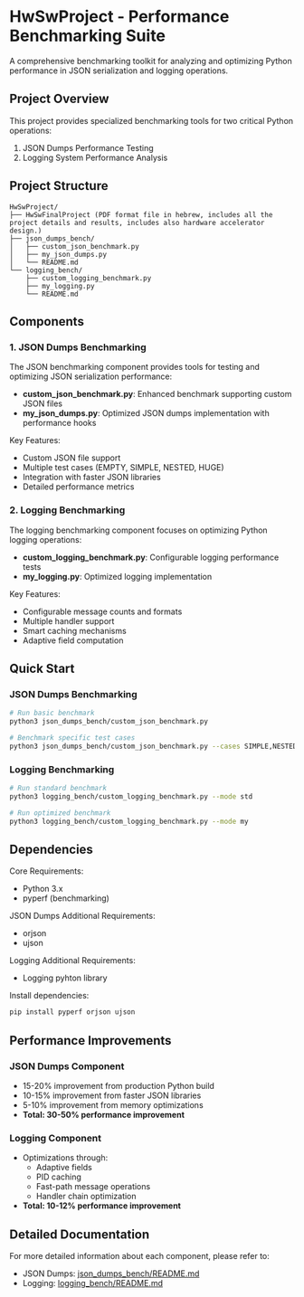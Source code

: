 # HwSwProject - Performance Benchmarking Suite

A comprehensive benchmarking toolkit for analyzing and optimizing Python performance in JSON serialization and logging operations.

## Project Overview

This project provides specialized benchmarking tools for two critical Python operations:
1. JSON Dumps Performance Testing
2. Logging System Performance Analysis

## Project Structure

```
HwSwProject/
├── HwSwFinalProject (PDF format file in hebrew, includes all the project details and results, includes also hardware accelerator design.)
├── json_dumps_bench/
│   ├── custom_json_benchmark.py
│   ├── my_json_dumps.py
│   └── README.md
└── logging_bench/
    ├── custom_logging_benchmark.py
    ├── my_logging.py
    └── README.md
```

## Components

### 1. JSON Dumps Benchmarking

The JSON benchmarking component provides tools for testing and optimizing JSON serialization performance:

- **custom_json_benchmark.py**: Enhanced benchmark supporting custom JSON files
- **my_json_dumps.py**: Optimized JSON dumps implementation with performance hooks

Key Features:
- Custom JSON file support
- Multiple test cases (EMPTY, SIMPLE, NESTED, HUGE)
- Integration with faster JSON libraries
- Detailed performance metrics

### 2. Logging Benchmarking

The logging benchmarking component focuses on optimizing Python logging operations:

- **custom_logging_benchmark.py**: Configurable logging performance tests
- **my_logging.py**: Optimized logging implementation

Key Features:
- Configurable message counts and formats
- Multiple handler support
- Smart caching mechanisms
- Adaptive field computation

## Quick Start

### JSON Dumps Benchmarking

```bash
# Run basic benchmark
python3 json_dumps_bench/custom_json_benchmark.py

# Benchmark specific test cases
python3 json_dumps_bench/custom_json_benchmark.py --cases SIMPLE,NESTED
```

### Logging Benchmarking

```bash
# Run standard benchmark
python3 logging_bench/custom_logging_benchmark.py --mode std

# Run optimized benchmark
python3 logging_bench/custom_logging_benchmark.py --mode my
```

## Dependencies

Core Requirements:
- Python 3.x
- pyperf (benchmarking)

JSON Dumps Additional Requirements:
- orjson
- ujson

Logging Additional Requirements:
- Logging pyhton library
  
Install dependencies:
```bash
pip install pyperf orjson ujson
```

## Performance Improvements

### JSON Dumps Component
- 15-20% improvement from production Python build
- 10-15% improvement from faster JSON libraries
- 5-10% improvement from memory optimizations
- **Total: 30-50% performance improvement**

### Logging Component
- Optimizations through:
  - Adaptive fields
  - PID caching
  - Fast-path message operations
  - Handler chain optimization
- **Total: 10-12% performance improvement** 

## Detailed Documentation

For more detailed information about each component, please refer to:
- JSON Dumps: [json_dumps_bench/README.md](json_dumps_bench/README.md)
- Logging: [logging_bench/README.md](logging_bench/README.md)
